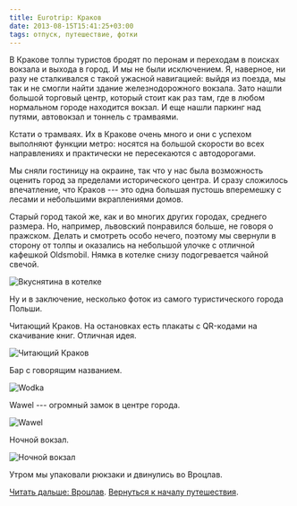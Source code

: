 ```yaml
---
title: Eurotrip: Краков
date: 2013-08-15T15:41:25+03:00
tags: отпуск, путешествие, фотки
---
```


В Кракове толпы туристов бродят по перонам и переходам в поисках вокзала и выхода в город. И мы не были исключением. Я, наверное, ни разу не сталкивался с такой ужасной навигацией: выйдя из поезда, мы так и не смогли найти здание железнодорожного вокзала. Зато нашли большой торговый центр, который стоит как раз там, где в любом нормальном городе находится вокзал. И еще нашли паркинг над путями, автовокзал и тоннель с трамваями. 

Кстати о трамваях. Их в Кракове очень много и они с успехом выполняют функции метро: носятся на большой скорости во всех направлениях и практически не пересекаются с автодорогами. 

Мы сняли гостиницу на окраине, так что у нас была возможность оценить город за пределами исторического центра. И сразу сложилось впечатление, что Краков&nbsp;--- это одна большая пустошь вперемешку с лесами и небольшими вкраплениями домов. 

Старый город такой же, как и во многих других городах, среднего размера. Но, например, львовский понравился больше, не говоря о пражском. Делать и смотреть особо нечего, поэтому мы свернули в сторону от толпы и оказались на небольшой улочке с отличной кафешкой Oldsmobil. Нямка в котелке снизу подогревается чайной свечой. 

![](http://a51056ce8d9b948fb69e-8de36eb37b2366f5a76a776c3dee0b32.r42.cf1.rackcdn.com/instagram_krakow_pot.jpg "Вкуснятина в котелке")

Ну и в заключение, несколько фоток из самого туристического города Польши. 

Читающий Краков. На остановках есть плакаты с QR-кодами на скачивание книг. Отличная идея. 

![](http://a51056ce8d9b948fb69e-8de36eb37b2366f5a76a776c3dee0b32.r42.cf1.rackcdn.com/instagram_krakow_reading.jpg "Читающий Краков")

Бар с говорящим названием. 

![](http://a51056ce8d9b948fb69e-8de36eb37b2366f5a76a776c3dee0b32.r42.cf1.rackcdn.com/instagram_krakow_wodka.jpg "Wodka")

Wawel&nbsp;--- огромный замок в центре города. 

![](http://a51056ce8d9b948fb69e-8de36eb37b2366f5a76a776c3dee0b32.r42.cf1.rackcdn.com/instagram_krakow_wawel.jpg "Wawel")

Ночной вокзал. 

![](http://a51056ce8d9b948fb69e-8de36eb37b2366f5a76a776c3dee0b32.r42.cf1.rackcdn.com/instagram_krakow_railway_station.jpg "Ночной вокзал")

Утром мы упаковали рюкзаки и двинулись во Вроцлав.

[Читать дальше: Вроцлав](/post/eurotrip-wroclaw). [Вернуться к началу путешествия](/post/eurotrip-warsaw).